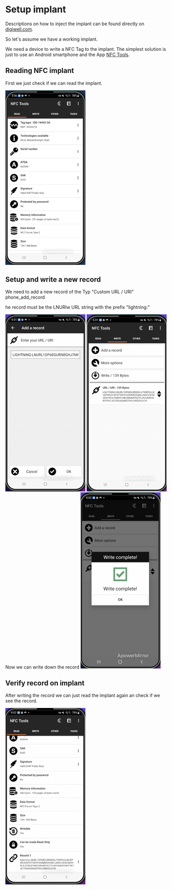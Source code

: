 # Setup implant

Descriptions on how to inject the implant can be found directly on [digiwell.com](https://digiwell.com/bodyhacking-installation).

So let's assume we have a working implant. 

We need a device to write a NFC Tag to the implant. The simplest solution is just to use an Android smartphone and the App [NFC Tools](https://play.google.com/store/apps/details?id=com.wakdev.wdnfc).


## Reading NFC implant
First we just check if we can read the implant.

<img src="https://raw.githubusercontent.com/f418me/LightningPaw/master/images/phone_read_implant.png" alt="drawing" width="250"/>

<br>

## Setup and write a new record

 We need to add a new record  of the Typ "Custom URL / URI"
phone_add_record

he record must be the LNURlw URL string with the prefix "lightning:"

<img src="https://raw.githubusercontent.com/f418me/LightningPaw/master/images/phone_lnurlw.png" alt="drawing" width="250"/>

<img src="https://raw.githubusercontent.com/f418me/LightningPaw/master/images/phone_tag.png" alt="drawing" width="250"/>

<br>
Now we can write down the record

<img src="https://raw.githubusercontent.com/f418me/LightningPaw/master/images/phone_write.png" alt="drawing" width="250"/>

<br>

## Verify record on implant
After writing the record we can just read the implant again an check if we see the record.

<img src="https://raw.githubusercontent.com/f418me/LightningPaw/master/images/phone_finished.png" alt="drawing" width="250"/>